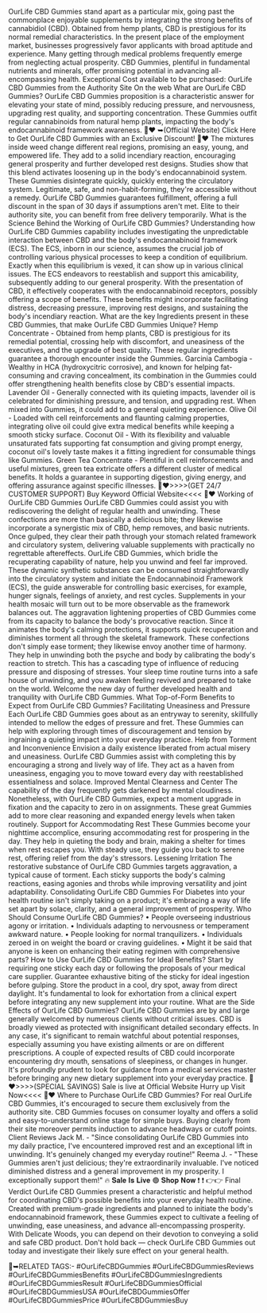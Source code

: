 OurLife CBD Gummies stand apart as a particular mix, going past the commonplace enjoyable supplements by integrating the strong benefits of cannabidiol (CBD). Obtained from hemp plants, CBD is prestigious for its normal remedial characteristics.
In the present place of the employment market, businesses progressively favor applicants with broad aptitude and experience. Many getting through medical problems frequently emerge from neglecting actual prosperity. CBD Gummies, plentiful in fundamental nutrients and minerals, offer promising potential in advancing all-encompassing health. Exceptional Cost available to be purchased: OurLife CBD Gummies from the Authority Site On the web
What are OurLife CBD Gummies?
OurLife CBD Gummies proposition is a characteristic answer for elevating your state of mind, possibly reducing pressure, and nervousness, upgrading rest quality, and supporting concentration. These Gummies outfit regular cannabinoids from natural hemp plants, impacting the body's endocannabinoid framework awareness.
👀❤️ ➥(Official Website) Click Here to Get OurLife CBD Gummies with an Exclusive Discount! 👀❤️
The mixtures inside weed change different real regions, promising an easy, young, and empowered life. They add to a solid incendiary reaction, encouraging general prosperity and further developed rest designs.
Studies show that this blend activates loosening up in the body's endocannabinoid system. These Gummies disintegrate quickly, quickly entering the circulatory system. Legitimate, safe, and non-habit-forming, they're accessible without a remedy. OurLife CBD Gummies guarantees fulfillment, offering a full discount in the span of 30 days if assumptions aren't met. Elite to their authority site, you can benefit from free delivery temporarily.
What is the Science Behind the Working of OurLife CBD Gummies?
Understanding how OurLife CBD Gummies capability includes investigating the unpredictable interaction between CBD and the body's endocannabinoid framework (ECS). The ECS, inborn in our science, assumes the crucial job of controlling various physical processes to keep a condition of equilibrium.
Exactly when this equilibrium is vexed, it can show up in various clinical issues. The ECS endeavors to reestablish and support this amicability, subsequently adding to our general prosperity. With the presentation of CBD, it effectively cooperates with the endocannabinoid receptors, possibly offering a scope of benefits. These benefits might incorporate facilitating distress, decreasing pressure, improving rest designs, and sustaining the body's incendiary reaction.
What are the key Ingredients present in these CBD Gummies, that make OurLife CBD Gummies Unique?
Hemp Concentrate - Obtained from hemp plants, CBD is prestigious for its remedial potential, crossing help with discomfort, and uneasiness of the executives, and the upgrade of best quality. These regular ingredients guarantee a thorough encounter inside the Gummies.
Garcinia Cambogia - Wealthy in HCA (hydroxycitric corrosive), and known for helping fat-consuming and craving concealment, its combination in the Gummies could offer strengthening health benefits close by CBD's essential impacts.
Lavender Oil - Generally connected with its quieting impacts, lavender oil is celebrated for diminishing pressure, and tension, and upgrading rest. When mixed into Gummies, it could add to a general quieting experience.
Olive Oil - Loaded with cell reinforcements and flaunting calming properties, integrating olive oil could give extra medical benefits while keeping a smooth sticky surface.
Coconut Oil - With its flexibility and valuable unsaturated fats supporting fat consumption and giving prompt energy, coconut oil's lovely taste makes it a fitting ingredient for consumable things like Gummies.
Green Tea Concentrate - Plentiful in cell reinforcements and useful mixtures, green tea extricate offers a different cluster of medical benefits. It holds a guarantee in supporting digestion, giving energy, and offering assurance against specific illnesses.
👀❤>>>>(GET 24/7 CUSTOMER SUPPORT) Buy Keyword Official Website<<<< 👀❤
Working of OurLife CBD Gummies
OurLife CBD Gummies could assist you with rediscovering the delight of regular health and unwinding. These confections are more than basically a delicious bite; they likewise incorporate a synergistic mix of CBD, hemp removes, and basic nutrients. Once gulped, they clear their path through your stomach related framework and circulatory system, delivering valuable supplements with practically no regrettable aftereffects.
OurLife CBD Gummies, which bridle the recuperating capability of nature, help you unwind and feel far improved. These dynamic synthetic substances can be consumed straightforwardly into the circulatory system and initiate the Endocannabinoid Framework (ECS), the guide answerable for controlling basic exercises, for example, hunger signals, feelings of anxiety, and rest cycles. Supplements in your health mosaic will turn out to be more observable as the framework balances out.
The aggravation lightening properties of CBD Gummies come from its capacity to balance the body's provocative reaction. Since it animates the body's calming protections, it supports quick recuperation and diminishes torment all through the skeletal framework.
These confections don't simply ease torment; they likewise envoy another time of harmony. They help in unwinding both the psyche and body by calibrating the body's reaction to stretch. This has a cascading type of influence of reducing pressure and disposing of stresses. Your sleep time routine turns into a safe house of unwinding, and you awaken feeling revived and prepared to take on the world. Welcome the new day of further developed health and tranquility with OurLife CBD Gummies.
What Top-of-Form Benefits to Expect from OurLife CBD Gummies?
Facilitating Uneasiness and Pressure Each OurLife CBD Gummies goes about as an entryway to serenity, skillfully intended to mellow the edges of pressure and fret. These Gummies can help with exploring through times of discouragement and tension by ingraining a quieting impact into your everyday practice.
Help from Torment and Inconvenience Envision a daily existence liberated from actual misery and uneasiness. OurLife CBD Gummies assist with completing this by encouraging a strong and lively way of life. They act as a haven from uneasiness, engaging you to move toward every day with reestablished essentialness and solace.
Improved Mental Clearness and Center The capability of the day frequently gets darkened by mental cloudiness. Nonetheless, with OurLife CBD Gummies, expect a moment upgrade in fixation and the capacity to zero in on assignments. These great Gummies add to more clear reasoning and expanded energy levels when taken routinely.
Support for Accommodating Rest These Gummies become your nighttime accomplice, ensuring accommodating rest for prospering in the day. They help in quieting the body and brain, making a shelter for times when rest escapes you. With steady use, they guide you back to serene rest, offering relief from the day's stressors.
Lessening Irritation The restorative substance of OurLife CBD Gummies targets aggravation, a typical cause of torment. Each sticky supports the body's calming reactions, easing agonies and throbs while improving versatility and joint adaptability.
Consolidating OurLife CBD Gummies For Diabetes into your health routine isn't simply taking on a product; it's embracing a way of life set apart by solace, clarity, and a general improvement of prosperity.
Who Should Consume OurLife CBD Gummies?
•	People overseeing industrious agony or irritation.
•	Individuals adapting to nervousness or temperament awkward nature.
•	People looking for normal tranquilizers.
•	Individuals zeroed in on weight the board or craving guidelines.
•	Might it be said that anyone is keen on enhancing their eating regimen with comprehensive parts?
How to Use OurLife CBD Gummies for Ideal Benefits?
Start by requiring one sticky each day or following the proposals of your medical care supplier. Guarantee exhaustive biting of the sticky for ideal ingestion before gulping. Store the product in a cool, dry spot, away from direct daylight. It's fundamental to look for exhortation from a clinical expert before integrating any new supplement into your routine.
What are the Side Effects of OurLife CBD Gummies?
OurLife CBD Gummies are by and large generally welcomed by numerous clients without critical issues. CBD is broadly viewed as protected with insignificant detailed secondary effects. In any case, it's significant to remain watchful about potential responses, especially assuming you have existing ailments or are on different prescriptions. A couple of expected results of CBD could incorporate encountering dry mouth, sensations of sleepiness, or changes in hunger. It's profoundly prudent to look for guidance from a medical services master before bringing any new dietary supplement into your everyday practice.
👀❤>>>>(SPECIAL SAVINGS) Sale is live at Official Website Hurry up Visit Now<<<< 👀❤
Where to Purchase OurLife CBD Gummies?
For real OurLife CBD Gummies, it's encouraged to secure them exclusively from the authority site. CBD Gummies focuses on consumer loyalty and offers a solid and easy-to-understand online stage for simple buys. Buying clearly from their site moreover permits induction to advance headways or cutoff points.
Client Reviews
Jack M. - "Since consolidating OurLife CBD Gummies into my daily practice, I've encountered improved rest and an exceptional lift in unwinding. It's genuinely changed my everyday routine!"
Reema J. - "These Gummies aren't just delicious; they're extraordinarily invaluable. I've noticed diminished distress and a general improvement in my prosperity. I exceptionally support them!"
🔥 𝐒𝐚𝐥𝐞 𝐈𝐬 𝐋𝐢𝐯𝐞 🟢 𝐒𝐡𝐨𝐩 𝐍𝐨𝐰 ❗ ❗ 👉👉
Final Verdict
OurLife CBD Gummies present a characteristic and helpful method for coordinating CBD's possible benefits into your everyday health routine. Created with premium-grade ingredients and planned to initiate the body's endocannabinoid framework, these Gummies expect to cultivate a feeling of unwinding, ease uneasiness, and advance all-encompassing prosperity. With Delicate Woods, you can depend on their devotion to conveying a solid and safe CBD product. Don't hold back — check OurLife CBD Gummies out today and investigate their likely sure effect on your general health.

👀➥RELATED TAGS:- 
#OurLifeCBDGummies
#OurLifeCBDGummiesReviews
#OurLifeCBDGummiesBenefits
#OurLifeCBDGummiesIngredients
#OurLifeCBDGummiesResult
#OurLifeCBDGummiesOfficial
#OurLifeCBDGummiesUSA
#OurLifeCBDGummiesOffer
#OurLifeCBDGummiesPrice
#OurLifeCBDGummiesBuy

